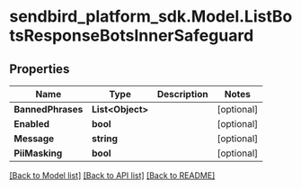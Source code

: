 
# sendbird_platform_sdk.Model.ListBotsResponseBotsInnerSafeguard

## Properties

Name | Type | Description | Notes
------------ | ------------- | ------------- | -------------
**BannedPhrases** | **List&lt;Object&gt;** |  | [optional] 
**Enabled** | **bool** |  | [optional] 
**Message** | **string** |  | [optional] 
**PiiMasking** | **bool** |  | [optional] 

[[Back to Model list]](../README.md#documentation-for-models)
[[Back to API list]](../README.md#documentation-for-api-endpoints)
[[Back to README]](../README.md)

